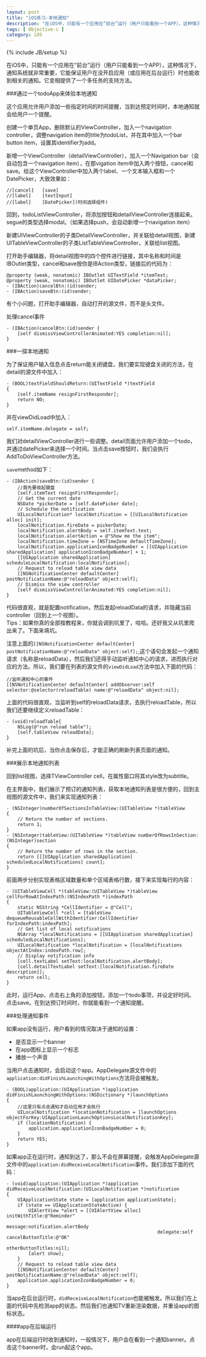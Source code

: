 ```yaml
---
layout: post
title: "iOS练习-本地通知"
description: "在iOS中，只能有一个应用在“前台”运行（用户只能看到一个APP），这种情况下，通知系统就非常重要，它能保证用户在没开启应用（或应用在后台运行）时也能收到相关的通知。它变相提供了一个多任务的支持方法。"
tags: [ Objective-c ]
category: iOS
---
```

{% include JB/setup %}

在iOS中，只能有一个应用在“前台”运行（用户只能看到一个APP），这种情况下，通知系统就非常重要，它能保证用户在没开启应用（或应用在后台运行）时也能收到相关的通知。它变相提供了一个多任务的支持方法。

###通过一个todoApp来体验本地通知

这个应用允许用户添加一些指定时间的时间提醒，当到达预定时间时，本地通知就会给用户一个提醒。

创建一个单页App，删除默认的ViewController，加入一个navigation controller，调整navigation item的title为todoList，并在其中加入一个bar button item，设置其identifier为add。

新增一个ViewController（detailViewController），加入一个Navigation bar（会自动包含一个navigation item），在那vigation item中加入两个按钮，cancel和save。给这个ViewController中加入两个label、一个文本输入框和一个DatePicker，大致效果如：

    //[cancel]   [save]
    //[label]    [textInput]
    //[label]    [DatePicker](时间选择组件)

回到，todoListViewController，将添加按钮和detailViewController连接起来。segue的类型选择modal。（如果选择push，会自动新增一个navigation item）

新建UIViewController的子类DetailViewController，并关联给detail视图，新建UITableViewController的子类ListTableViewController，关联给list视图。

打开助手编辑器，将detail视图中的四个控件进行链接，其中名称和时间是IBOutlet类型，cancel和save按你是IBAction类型，链接后的代码为：

    @property (weak, nonatomic) IBOutlet UITextField *itemText;
    @property (weak, nonatomic) IBOutlet UIDatePicker *dataPicker;
    - (IBAction)cancelBtn:(id)sender;
    - (IBAction)saveBtn:(id)sender;

有个小问题，打开助手编辑器，自动打开的源文件，而不是头文件。

处理cancel事件

    - (IBAction)cancelBtn:(id)sender {
        [self dismissViewControllerAnimated:YES completion:nil];
    }

###一探本地通知

为了保证用户输入信息点击return能关闭键盘，我们要实现键盘关闭的方法，在detail的源文件中加入：

    - (BOOL)textFieldShouldReturn:(UITextField *)textField
    {
        [self.itemName resignFirstResponder];
        return NO;
    }
并在viewDidLoad中加入：

    self.itemName.delegate = self;



我们对detailViewController进行一些调整。detail页面允许用户添加一个todo，并通过datePicker来选择一个时间。当点击save按钮时，我们会执行AddToDoViewController方法。

`save`method如下：

    - (IBAction)saveBtn:(id)sender {
        //首先要收起键盘
        [self.itemText resignFirstResponder];
        // Get the current date
        NSDate *pickerDate = [self.datePicker date];
        // Schedule the notification
        UILocalNotification* localNotification = [[UILocalNotification alloc] init];
        localNotification.fireDate = pickerDate;
        localNotification.alertBody = self.itemText.text;
        localNotification.alertAction = @"Show me the item";
        localNotification.timeZone = [NSTimeZone defaultTimeZone];
        localNotification.applicationIconBadgeNumber = [[UIApplication sharedApplication] applicationIconBadgeNumber] + 1;
        [[UIApplication sharedApplication] scheduleLocalNotification:localNotification];
        // Request to reload table view data
        [[NSNotificationCenter defaultCenter] postNotificationName:@"reloadData" object:self];
        // Dismiss the view controller
        [self dismissViewControllerAnimated:YES completion:nil];
    }

代码很直观，就是配置notification，然后发起reloadData的请求，并隐藏当前controller（回到上一个视图）。    
Tips：如果你真的全部按教程来，你就会调到坑里了，哈哈。还好我又从坑里爬出来了。下面来填坑。

注意上面的`[[NSNotificationCenter defaultCenter] postNotificationName:@"reloadData" object:self];`,这个语句会发起一个通知请求（名称是reloadData），然后我们还得手动监听通知中心的请求，进而执行对应的方法。所以，我们要在列表的源文件的`viewDidLoad`方法中加入下面的代码：

    //监听通知中心的事件
    [[NSNotificationCenter defaultCenter] addObserver:self selector:@selector(reloadTable) name:@"reloadData" object:nil];
    
上面的代码很直观，当监听到self的reloadData请求，去执行reloadTable，所以我们还要继续定义reloadTable：

    - (void)reloadTable{
        NSLog(@"run reload table");
        [self.tableView reloadData];
    }

补完上面的坑后，当你点击保存后，才能正确的刷新列表页面的通知。
    
###展示本地通知列表

回到list视图，选择TViewController cell，在属性窗口将其style改为subtitle。

在主界面中，我们展示了预订的通知列表，获取本地通知列表是很方便的，回到主视图的源文件中，我们来实现通知列表：

    - (NSInteger)numberOfSectionsInTableView:(UITableView *)tableView
    {
        // Return the number of sections.
        return 1;
    }
    - (NSInteger)tableView:(UITableView *)tableView numberOfRowsInSection:(NSInteger)section
    {
        // Return the number of rows in the section.
        return [[[UIApplication sharedApplication] scheduledLocalNotifications] count];
    }

前面两步分别实现表格区域数量和单个区域表格行数，接下来实现每行的内容：

    - (UITableViewCell *)tableView:(UITableView *)tableView cellForRowAtIndexPath:(NSIndexPath *)indexPath
    {
        static NSString *CellIdentifier = @"Cell";
        UITableViewCell *cell = [tableView dequeueReusableCellWithIdentifier:CellIdentifier forIndexPath:indexPath];
        // Get list of local notifications
        NSArray *localNotifications = [[UIApplication sharedApplication] scheduledLocalNotifications];
        UILocalNotification *localNotification = [localNotifications objectAtIndex:indexPath.row];
        // Display notification info
        [cell.textLabel setText:localNotification.alertBody];
        [cell.detailTextLabel setText:[localNotification.fireDate description]];
        return cell;
    }

此时，运行App，点击右上角的添加按钮，添加一个todo事项，并设定好时间。点击save。在到达预订时间时，你就能看到一个通知提醒。

###处理通知事件

如果app没有运行，用户看到的情况取决于通知的设置：

- 是否显示一个banner
- 在app图标上显示一个标志
- 播放一个声音

当用户点击通知时，会启动这个app。AppDelegate源文件中的`application:didFinishLaunchingWithOptions`方法将会被触发。

    - (BOOL)application:(UIApplication *)application didFinishLaunchingWithOptions:(NSDictionary *)launchOptions
    {
        //这里只有点击通知才启动应用才会执行
        UILocalNotification *locationNotification = [launchOptions objectForKey:UIApplicationLaunchOptionsLocalNotificationKey];
        if (locationNotification) {
            application.applicationIconBadgeNumber = 0;
        }
        return YES;
    }


如果app正在运行时，通知到达了，那么不会在屏幕提醒，会触发AppDelegate源文件中的`application:didReceiveLocalNotification`事件。我们添加下面的代码：

    - (void)application:(UIApplication *)application didReceiveLocalNotification:(UILocalNotification *)notification
    {
        UIApplicationState state = [application applicationState];
        if (state == UIApplicationStateActive) {
            UIAlertView *alert = [[UIAlertView alloc] initWithTitle:@"Reminder"
                                                           message:notification.alertBody
                                                           delegate:self cancelButtonTitle:@"OK"
                                                           otherButtonTitles:nil];
            [alert show];
        }
        // Request to reload table view data
        [[NSNotificationCenter defaultCenter] postNotificationName:@"reloadData" object:self];
        application.applicationIconBadgeNumber = 0;
    }

当app在后台运行时，`didReceiveLocalNotification`也能被触发。所以我们在上面的代码中先检测app的状态。然后我们也通知TV重新渲染数据，并重设app的图标状态。

####app在后端运行

app在后端运行时收到通知时，一般情况下，用户会在看到一个通知banner。点击这个banner时，会run起这个app。
